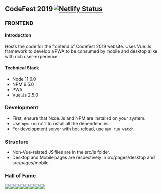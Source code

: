 ## CodeFest 2019 [![Netlify Status](https://api.netlify.com/api/v1/badges/f2526137-ea4e-4860-bdb7-957d7a76c0cc/deploy-status)](https://app.netlify.com/sites/codefest19/deploys)

### FRONTEND

#### Introduction

Hosts the code for the frontend of Codefest 2019 website. Uses Vue.Js framework to develop a PWA to be consumed by mobile and desktop alike with rich user-experience.

#### Technical Stack

- Node 11.6.0
- NPM 6.5.0
- PWA
- Vue.Js 2.5.0

### Development

- First, ensure that Node.Js and NPM are installed on your system.
- Use `npm install` to install all the dependencies.
- For development server with hot-reload, use `npm run watch`.

### Structure

- Non-Vue-related JS files are in the src/js folder.
- Desktop and Mobile pages are respectively in src/pages/desktop and src/pages/mobile.

### Hall of Fame

[![](https://sourcerer.io/fame/shivanshs9/shivanshs9/codefest19/images/0)](https://sourcerer.io/fame/shivanshs9/shivanshs9/codefest19/links/0)[![](https://sourcerer.io/fame/shivanshs9/shivanshs9/codefest19/images/1)](https://sourcerer.io/fame/shivanshs9/shivanshs9/codefest19/links/1)[![](https://sourcerer.io/fame/shivanshs9/shivanshs9/codefest19/images/2)](https://sourcerer.io/fame/shivanshs9/shivanshs9/codefest19/links/2)[![](https://sourcerer.io/fame/shivanshs9/shivanshs9/codefest19/images/3)](https://sourcerer.io/fame/shivanshs9/shivanshs9/codefest19/links/3)[![](https://sourcerer.io/fame/shivanshs9/shivanshs9/codefest19/images/4)](https://sourcerer.io/fame/shivanshs9/shivanshs9/codefest19/links/4)[![](https://sourcerer.io/fame/shivanshs9/shivanshs9/codefest19/images/5)](https://sourcerer.io/fame/shivanshs9/shivanshs9/codefest19/links/5)[![](https://sourcerer.io/fame/shivanshs9/shivanshs9/codefest19/images/6)](https://sourcerer.io/fame/shivanshs9/shivanshs9/codefest19/links/6)[![](https://sourcerer.io/fame/shivanshs9/shivanshs9/codefest19/images/7)](https://sourcerer.io/fame/shivanshs9/shivanshs9/codefest19/links/7)